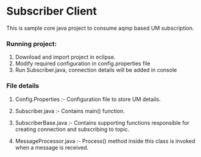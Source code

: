 # Subscriber Client
 
This is sample core java project to consume aqmp based UM subscription.


### Running project:
 1. Download and import project in eclipse.
 2. Modify required configuration in config.properties file
 3. Run Subscriber.java, connection details will be added in console 


### File details

1. Config.Properties :- 
     Configuration file to store UM details.
  
2. Subscriber.java :- 
      Contains main() function. 

3. SubscriberBase.java :- 
     Contains supporting functions responsible for creating connection and subscribing to  topic.
  
4. MessageProcessor.java :-
   Process() method inside this class is invoked when a message is received.

